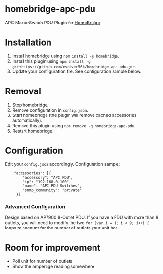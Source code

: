 # homebridge-apc-pdu
APC MasterSwitch PDU Plugin for [HomeBridge](https://github.com/nfarina/homebridge) 

# Installation
1. Install homebridge using `npm install -g homebridge`.
2. Install this plugin using `npm install -g git+https://github.com/evolver56k/homebridge-apc-pdu.git`.
3. Update your configuration file. See configuration sample below.


# Removal
1. Stop homebridge.
2. Remove configuration in `config.json`.
3. Start homebridge (the plugin will remove cached accessories automatically).
4. Remove this plugin using `npm remove -g homebridge-apc-pdu`.
5. Restart homebridge.

# Configuration
Edit your `config.json` accordingly. Configuration sample:
```
	"accessories": [{
		"accessory": "APC PDU", 
		"ip": "192.168.0.100", 
		"name": "APC PDU Switches",
		"snmp_community": "private"
	 }]
```

### Advanced Configuration
Design based on AP7900 8-Outlet PDU. If you have a PDU with more than 8 outlets, you will need to modify the two
```for (var i = 1; i < 9; i++) {``` 
loops to account for the number of outlets your unit has.


# Room for improvement
- Poll unit for number of outlets
- Show the amperage reading somewhere
